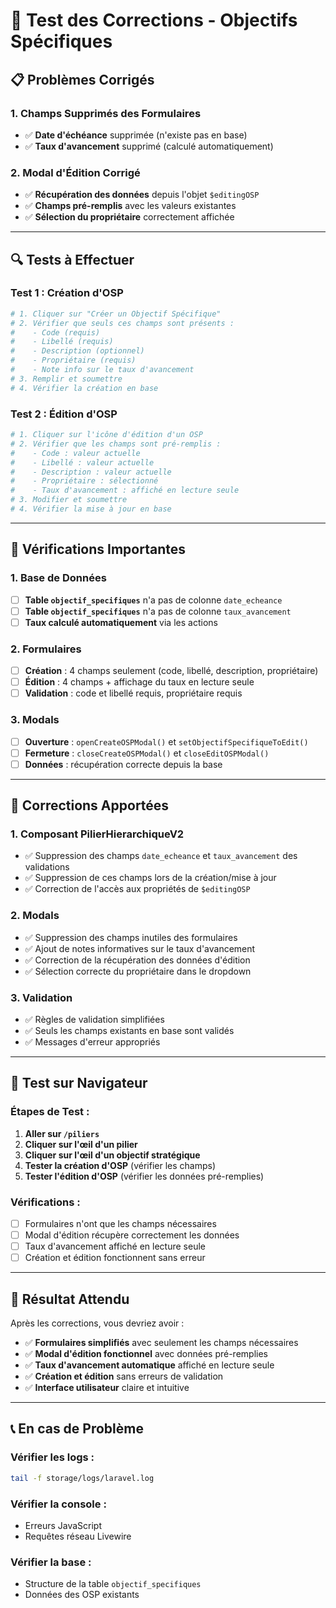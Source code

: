 # 🧪 **Test des Corrections - Objectifs Spécifiques**

## 📋 **Problèmes Corrigés**

### **1. Champs Supprimés des Formulaires**

-   ✅ **Date d'échéance** supprimée (n'existe pas en base)
-   ✅ **Taux d'avancement** supprimé (calculé automatiquement)

### **2. Modal d'Édition Corrigé**

-   ✅ **Récupération des données** depuis l'objet `$editingOSP`
-   ✅ **Champs pré-remplis** avec les valeurs existantes
-   ✅ **Sélection du propriétaire** correctement affichée

---

## 🔍 **Tests à Effectuer**

### **Test 1 : Création d'OSP**

```bash
# 1. Cliquer sur "Créer un Objectif Spécifique"
# 2. Vérifier que seuls ces champs sont présents :
#    - Code (requis)
#    - Libellé (requis)
#    - Description (optionnel)
#    - Propriétaire (requis)
#    - Note info sur le taux d'avancement
# 3. Remplir et soumettre
# 4. Vérifier la création en base
```

### **Test 2 : Édition d'OSP**

```bash
# 1. Cliquer sur l'icône d'édition d'un OSP
# 2. Vérifier que les champs sont pré-remplis :
#    - Code : valeur actuelle
#    - Libellé : valeur actuelle
#    - Description : valeur actuelle
#    - Propriétaire : sélectionné
#    - Taux d'avancement : affiché en lecture seule
# 3. Modifier et soumettre
# 4. Vérifier la mise à jour en base
```

---

## 🚨 **Vérifications Importantes**

### **1. Base de Données**

-   [ ] **Table `objectif_specifiques`** n'a pas de colonne `date_echeance`
-   [ ] **Table `objectif_specifiques`** n'a pas de colonne `taux_avancement`
-   [ ] **Taux calculé automatiquement** via les actions

### **2. Formulaires**

-   [ ] **Création** : 4 champs seulement (code, libellé, description, propriétaire)
-   [ ] **Édition** : 4 champs + affichage du taux en lecture seule
-   [ ] **Validation** : code et libellé requis, propriétaire requis

### **3. Modals**

-   [ ] **Ouverture** : `openCreateOSPModal()` et `setObjectifSpecifiqueToEdit()`
-   [ ] **Fermeture** : `closeCreateOSPModal()` et `closeEditOSPModal()`
-   [ ] **Données** : récupération correcte depuis la base

---

## 🔧 **Corrections Apportées**

### **1. Composant PilierHierarchiqueV2**

-   ✅ Suppression des champs `date_echeance` et `taux_avancement` des validations
-   ✅ Suppression de ces champs lors de la création/mise à jour
-   ✅ Correction de l'accès aux propriétés de `$editingOSP`

### **2. Modals**

-   ✅ Suppression des champs inutiles des formulaires
-   ✅ Ajout de notes informatives sur le taux d'avancement
-   ✅ Correction de la récupération des données d'édition
-   ✅ Sélection correcte du propriétaire dans le dropdown

### **3. Validation**

-   ✅ Règles de validation simplifiées
-   ✅ Seuls les champs existants en base sont validés
-   ✅ Messages d'erreur appropriés

---

## 📱 **Test sur Navigateur**

### **Étapes de Test :**

1. **Aller sur `/piliers`**
2. **Cliquer sur l'œil d'un pilier**
3. **Cliquer sur l'œil d'un objectif stratégique**
4. **Tester la création d'OSP** (vérifier les champs)
5. **Tester l'édition d'OSP** (vérifier les données pré-remplies)

### **Vérifications :**

-   [ ] Formulaires n'ont que les champs nécessaires
-   [ ] Modal d'édition récupère correctement les données
-   [ ] Taux d'avancement affiché en lecture seule
-   [ ] Création et édition fonctionnent sans erreur

---

## 🎯 **Résultat Attendu**

Après les corrections, vous devriez avoir :

-   ✅ **Formulaires simplifiés** avec seulement les champs nécessaires
-   ✅ **Modal d'édition fonctionnel** avec données pré-remplies
-   ✅ **Taux d'avancement automatique** affiché en lecture seule
-   ✅ **Création et édition** sans erreurs de validation
-   ✅ **Interface utilisateur** claire et intuitive

---

## 📞 **En cas de Problème**

### **Vérifier les logs :**

```bash
tail -f storage/logs/laravel.log
```

### **Vérifier la console :**

-   Erreurs JavaScript
-   Requêtes réseau Livewire

### **Vérifier la base :**

-   Structure de la table `objectif_specifiques`
-   Données des OSP existants
